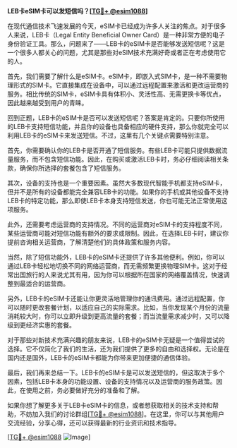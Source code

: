 **LEB卡eSIM卡可以发短信吗？[[TG💪+ @esim1088](https://t.me/s/esim1088)]**

在现代通信技术飞速发展的今天，eSIM卡已经成为许多人关注的焦点。对于很多人来说，LEB卡（Legal Entity Beneficial Owner Card）是一种非常方便的电子身份验证工具。那么，问题来了——LEB卡的eSIM卡是否能够发送短信呢？这是一个很多人都关心的问题，尤其是那些对eSIM技术充满好奇或者正在考虑使用它的人。

首先，我们需要了解什么是eSIM卡。eSIM卡，即嵌入式SIM卡，是一种不需要物理形式的SIM卡。它直接集成在设备中，可以通过远程配置来激活和更改运营商的服务。相比传统的SIM卡，eSIM卡具有体积小、灵活性高、无需更换卡等优点，因此越来越受到用户的青睐。

回到正题，LEB卡的eSIM卡是否可以发送短信呢？答案是肯定的。只要你所使用的LEB卡支持短信功能，并且你的设备也具备相应的硬件支持，那么你就完全可以利用LEB卡的eSIM卡来发送短信。不过，这里有几个关键点需要特别注意。

首先，你需要确认你的LEB卡是否开通了短信服务。有些LEB卡可能只提供数据流量服务，而不包含短信功能。因此，在购买或激活LEB卡时，务必仔细阅读相关条款，确保你所选择的套餐包含了短信服务。

其次，设备的支持也是一个重要因素。虽然大多数现代智能手机都支持eSIM卡，但并不是所有的设备都能完全兼容LEB卡的功能。如果你的手机或其他设备不支持LEB卡的特定功能，那么即使LEB卡本身支持短信发送，你也可能无法正常使用这项服务。

此外，还需要考虑运营商的支持情况。不同的运营商对eSIM卡的支持程度不同，某些运营商可能对短信功能有额外的要求或限制。因此，在选择LEB卡时，建议你提前咨询相关运营商，了解清楚他们的具体政策和服务内容。

当然，除了短信功能外，LEB卡的eSIM卡还提供了许多其他便利。例如，你可以通过LEB卡轻松地切换不同的网络运营商，而无需频繁更换物理SIM卡。这对于经常出国旅行的人来说尤其有用，因为你可以根据所在国家的网络覆盖情况，快速调整到最适合的运营商。

另外，LEB卡的eSIM卡还能让你更灵活地管理你的通讯费用。通过远程配置，你可以随时更改套餐计划，以适应自己的实际需求。比如，当你发现某个月份的流量消耗较大时，你可以立即升级到更高流量的套餐；而当流量需求减少时，又可以降级到更经济实惠的套餐。

对于那些对新技术充满兴趣的朋友来说，LEB卡的eSIM卡无疑是一个值得尝试的选择。它不仅简化了我们的生活，还为我们提供了更多的自由和选择权。无论是在国内还是国外，LEB卡的eSIM卡都能为你带来更加便捷的通信体验。

最后，我们再来总结一下。LEB卡的eSIM卡是可以发送短信的，但这取决于多个因素，包括LEB卡本身的功能设置、设备的支持情况以及运营商的服务政策。因此，在使用之前，务必要做好充分的准备和了解。

如果你想了解更多关于LEB卡eSIM卡的信息，或者想获取相关的技术支持和帮助，不妨加入我们的讨论群组[[TG💪+ @esim1088](https://t.me/s/esim1088)]。在这里，你可以与其他用户交流经验，分享心得，还可以获得最新的行业资讯和技术指导。

[[TG💪+ @esim1088](https://t.me/s/esim1088) ![Image](https://i.postimg.cc/4NQfJmqS/Snipaste-2025-05-13-00-14-12.png)]